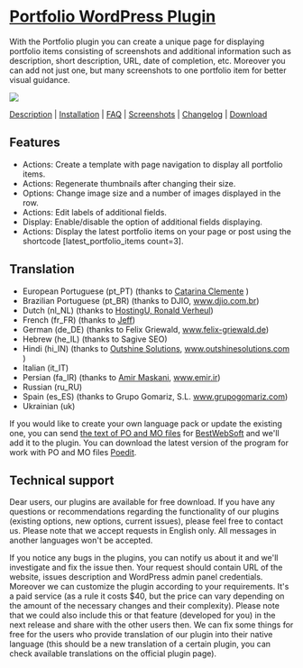 <a href="http://bestwebsoft.com/plugin/portfolio-plugin/" target=_blank>Portfolio WordPress Plugin</a>
==========================

With the Portfolio plugin you can create a unique page for displaying portfolio items consisting of screenshots and additional information such as description, short description, URL, date of completion, etc. Moreover you can add not just one, but many screenshots to one portfolio item for better visual guidance. 

<img src="http://bestwebsoft.com/wp-content/uploads/2011/07/portfolio1.jpg" />

<a href="http://bestwebsoft.com/plugin/portfolio-plugin/#description" target=_blank>Description</a> | 
<a href="http://bestwebsoft.com/plugin/portfolio-plugin/#installation" target=_blank>Installation</a> | 
<a href="http://bestwebsoft.com/plugin/portfolio-plugin/#faq" target=_blank>FAQ</a> | 
<a href="http://bestwebsoft.com/plugin/portfolio-plugin/#screenshots" target=_blank>Screenshots</a> | 
<a href="http://bestwebsoft.com/plugin/portfolio-plugin/#changelog" target=_blank>Changelog</a> | 
<a href="http://bestwebsoft.com/plugin/portfolio-plugin/#download" target=_blank>Download</a>

Features
-----------------------------
* Actions: Create a template with page navigation to display all portfolio items. 
* Actions: Regenerate thumbnails after changing their size. 
* Options: Change image size and a number of images displayed in the row. 
* Actions: Edit labels of additional fields.
* Display: Enable/disable the option of additional fields displaying. 
* Actions: Display the latest portfolio items on your page or post using the shortcode [latest_portfolio_items count=3].


Translation
-----------------------------
* European Portuguese (pt_PT) (thanks to <a href="mailto:catarinavclemente@gmail.com">Catarina Clemente</a> )
* Brazilian Portuguese (pt_BR) (thanks to DJIO, www.djio.com.br)
* Dutch (nl_NL) (thanks to <a href="mailto:ronald@hostingu.nl">HostingU, Ronald Verheul</a>)
* French (fr_FR) (thanks to <a href="mailto:paillat.jeff@gmail.com">Jeff</a>)
* German (de_DE) (thanks to Felix Griewald, www.felix-griewald.de)
* Hebrew (he_IL) (thanks to Sagive SEO)
* Hindi (hi_IN) (thanks to <a href="mailto:ash.pr@outshinesolutions.com">Outshine Solutions</a>, www.outshinesolutions.com )
* Italian (it_IT)
* Persian (fa_IR) (thanks to <a href="mailto:AmirMaskani@gmail.com">Amir Maskani</a>, www.emir.ir)
* Russian (ru_RU)
* Spain (es_ES) (thanks to Grupo Gomariz, S.L. www.grupogomariz.com)
* Ukrainian (uk)

If you would like to create your own language pack or update the existing one, you can send <a href="http://codex.wordpress.org/Translating_WordPress" target="_blank">the text of PO and MO files</a> for <a href="http://support.bestwebsoft.com" target="_blank">BestWebSoft</a> and we'll add it to the plugin. You can download the latest version of the program for work with PO and MO files  <a href="http://www.poedit.net/download.php" target="_blank">Poedit</a>.


Technical support
-----------------------------
Dear users, our plugins are available for free download. If you have any questions or recommendations regarding the functionality of our plugins (existing options, new options, current issues), please feel free to contact us. Please note that we accept requests in English only. All messages in another languages won't be accepted.

If you notice any bugs in the plugins, you can notify us about it and we'll investigate and fix the issue then. Your request should contain URL of the website, issues description and WordPress admin panel credentials.
Moreover we can customize the plugin according to your requirements. It's a paid service (as a rule it costs $40, but the price can vary depending on the amount of the necessary changes and their complexity). Please note that we could also include this or that feature (developed for you) in the next release and share with the other users then. 
We can fix some things for free for the users who provide translation of our plugin into their native language (this should be a new translation of a certain plugin, you can check available translations on the official plugin page).
